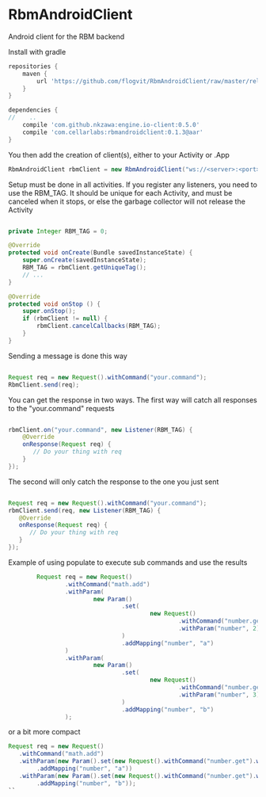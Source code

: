 # RbmAndroidClient
Android client for the RBM backend

Install with gradle

```gradle
repositories {
    maven {
        url 'https://github.com/flogvit/RbmAndroidClient/raw/master/release/'
    }
}

dependencies {
//    ..
    compile 'com.github.nkzawa:engine.io-client:0.5.0'
    compile 'com.cellarlabs:rbmandroidclient:0.1.3@aar'
}
```

You then add the creation of client(s), either to your Activity or .App

```java
RbmAndroidClient rbmClient = new RbmAndroidClient("ws://<server>:<port>");


```

Setup must be done in all activities. If you register any listeners, you need to use the RBM_TAG.
It should be unique for each Activity, and must be canceled when it stops, or else the
garbage collector will not release the Activity

```java

private Integer RBM_TAG = 0;

@Override
protected void onCreate(Bundle savedInstanceState) {
    super.onCreate(savedInstanceState);
    RBM_TAG = rbmClient.getUniqueTag();
    // ...
}

@Override
protected void onStop () {
    super.onStop();
    if (rbmClient != null) {
        rbmClient.cancelCallbacks(RBM_TAG);
    }
}
```

Sending a message is done this way

```java

Request req = new Request().withCommand("your.command");
RbmClient.send(req);

```

You can get the response in two ways. The first way will
catch all responses to the "your.command" requests

```java

rbmClient.on("your.command", new Listener(RBM_TAG) {
    @Override
    onResponse(Request req) {
       // Do your thing with req
    }
});

```

The second will only catch the response to the one you just sent

```java

Request req = new Request().withCommand("your.command");
rbmClient.send(req, new Listener(RBM_TAG) {
   @Override
   onResponse(Request req) {
      // Do your thing with req
   }
});

```

Example of using populate to execute sub commands and use the results

```java
        Request req = new Request()
                .withCommand("math.add")
                .withParam(
                        new Param()
                                .set(
                                        new Request()
                                                .withCommand("number.get")
                                                .withParam("number", 2)
                                )
                                .addMapping("number", "a")
                )
                .withParam(
                        new Param()
                                .set(
                                        new Request()
                                                .withCommand("number.get")
                                                .withParam("number", 3)
                                )
                                .addMapping("number", "b")
                );

```

or a bit more compact

```java
Request req = new Request()
   .withCommand("math.add")
   .withParam(new Param().set(new Request().withCommand("number.get").withParam("number", 2))
        .addMapping("number", "a"))
   .withParam(new Param().set(new Request().withCommand("number.get").withParam("number", 3))
        .addMapping("number", "b"));
``